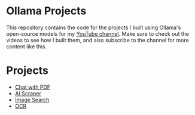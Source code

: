 # Ollama Projects
This repository contains the code for the projects I built using Ollama's open-source models for my [YouTube channel](https://www.youtube.com/@NarimanCodes). Make sure to check out the videos to see how I built them, and also subscribe to the channel for more content like this.

# Projects
- [Chat with PDF](/chat-with-pdf/README.md)
- [AI Scraper](/ai-scraper/README.md)
- [Image Search](/image-search/README.md)
- [OCR](/ocr/README.md)
